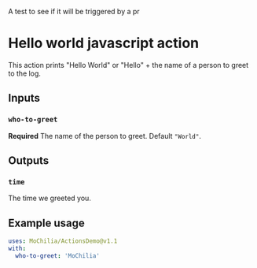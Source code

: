 A test to see if it will be triggered by a pr

# Hello world javascript action

This action prints "Hello World" or "Hello" + the name of a person to greet to the log.

## Inputs

### `who-to-greet`

**Required** The name of the person to greet. Default `"World"`.

## Outputs

### `time`

The time we greeted you.

## Example usage

```yaml
uses: MoChilia/ActionsDemo@v1.1
with:
  who-to-greet: 'MoChilia'
```
